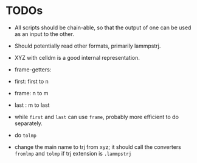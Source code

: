 # TODOs

 - All scripts should be chain-able, so that the output of one can be 
   used as an input to the other.
 - Should potentially read other formats, primarily lammpstrj.
 - XYZ with celldm is a good internal representation.

 - frame-getters:
  - first: first to n
  - frame: n to m
  - last : m to last
  - while `first` and `last` can use `frame`, probably more efficient to 
    do separately.

- do `tolmp`
- change the main name to trj from xyz; it should call the converters 
  `fromlmp` and `tolmp` if trj extension is `.lammpstrj`
